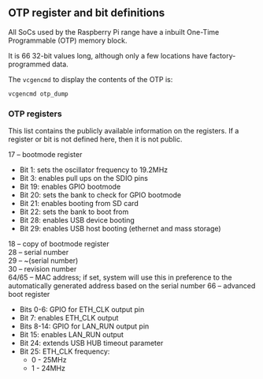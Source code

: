 ## OTP register and bit definitions

All SoCs used by the Raspberry Pi range have a inbuilt One-Time Programmable (OTP) memory block. 

It is 66 32-bit values long, although only a few locations have factory-programmed data.

The `vcgencmd` to display the contents of the OTP is:

```vcgencmd otp_dump```

### OTP registers

This list contains the publicly available information on the registers. If a register or bit is not defined here, then it is not public.

17 – bootmode register
   - Bit 1: sets the oscillator frequency to 19.2MHz
   - Bit 3: enables pull ups on the SDIO pins
   - Bit 19: enables GPIO bootmode
   - Bit 20: sets the bank to check for GPIO bootmode
   - Bit 21: enables booting from SD card
   - Bit 22: sets the bank to boot from
   - Bit 28: enables USB device booting
   - Bit 29: enables USB host booting (ethernet and mass storage)

18 – copy of bootmode register   
28 – serial number   
29 – ~(serial number)   
30 – revision number   
64/65 – MAC address; if set, system will use this in preference to the automatically generated address based on the serial number
66 – advanced boot register
   - Bits 0-6: GPIO for ETH_CLK output pin
   - Bit 7: enables ETH_CLK output
   - Bits 8-14: GPIO for LAN_RUN output pin
   - Bit 15: enables LAN_RUN output
   - Bit 24: extends USB HUB timeout parameter
   - Bit 25: ETH_CLK frequency:
      - 0 - 25MHz
      - 1 - 24MHz  
